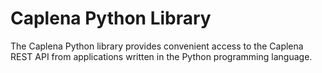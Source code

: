 # Caplena Python Library

The Caplena Python library provides convenient access to the Caplena REST API from applications written in the Python programming language.
